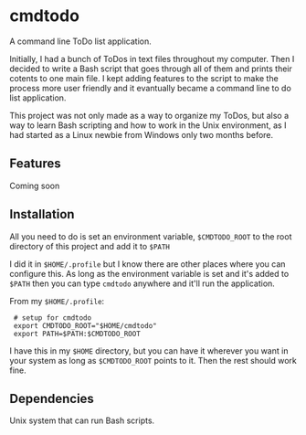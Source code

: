 # cmdtodo
A command line ToDo list application.

Initially, I had a bunch of ToDos in text files throughout my computer. Then I decided to write a Bash script that goes through
all of them and prints their cotents to one main file. I kept adding features to the script to make the process more user friendly
and it evantually became a command line to do list application.

This project was not only made as a way to organize my ToDos, but also a way to learn Bash scripting and how to work in the Unix environment,
as I had started as a Linux newbie from Windows only two months before.

## Features
Coming soon

## Installation
All you need to do is set an environment variable, `$CMDTODO_ROOT` to the root directory of this project and add it to `$PATH`

I did it in `$HOME/.profile` but I know there are other places where you can configure this. As long as the environment variable
is set and it's added to `$PATH` then you can type `cmdtodo` anywhere and it'll run the application.

From my `$HOME/.profile`:
```
 # setup for cmdtodo
 export CMDTODO_ROOT="$HOME/cmdtodo"
 export PATH=$PATH:$CMDTODO_ROOT
```
I have this in my `$HOME` directory, but you can have it wherever you want in your system as long as `$CMDTODO_ROOT` points to it. Then the rest should work fine.

## Dependencies
Unix system that can run Bash scripts.
